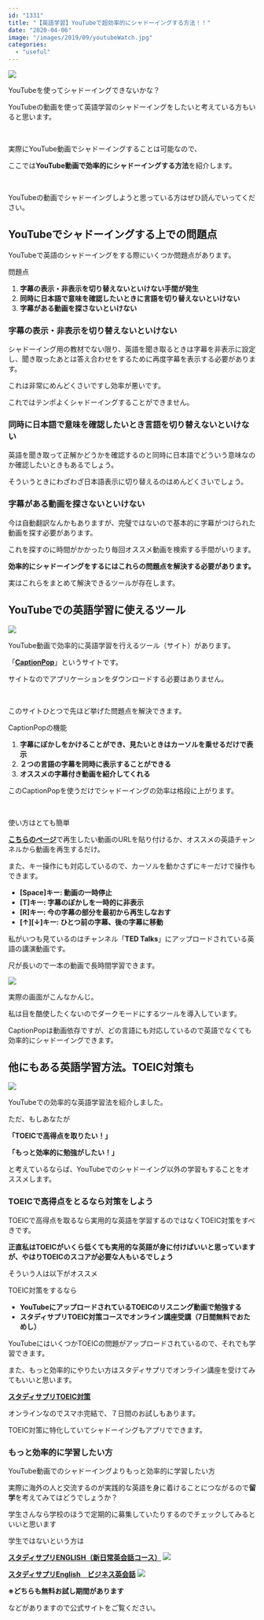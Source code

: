 ```yaml
---
id: "1331"
title: "【英語学習】YouTubeで超効率的にシャドーイングする方法！！"
date: "2020-04-06"
image: "/images/2019/09/youtubeWatch.jpg"
categories: 
  - "useful"
---
```


![](/images/2020/04/thinking_300x300.png)

YouTubeを使ってシャドーイングできないかな？

YouTubeの動画を使って英語学習のシャドーイングをしたいと考えている方もいると思います。

 

実際にYouTube動画でシャドーイングすることは可能なので、

ここでは**YouTube動画で効率的にシャドーイングする方法**を紹介します。

 

YouTubeの動画でシャドーイングしようと思っている方はぜひ読んでいってください。

## YouTubeでシャドーイングする上での問題点

YouTubeで英語のシャドーイングをする際にいくつか問題点があります。

問題点

1. **字幕の表示・非表示を切り替えないといけない手間が発生**
2. **同時に日本語で意味を確認したいときに言語を切り替えないといけない**
3. **字幕がある動画を探さないといけない**

### 字幕の表示・非表示を切り替えないといけない

シャドーイング用の教材でない限り、英語を聞き取るときは字幕を非表示に設定し、聞き取ったあとは答え合わせをするために再度字幕を表示する必要があります。

これは非常にめんどくさいですし効率が悪いです。

これではテンポよくシャドーイングすることができません。

### 同時に日本語で意味を確認したいとき言語を切り替えないといけない

英語を聞き取って正解かどうかを確認するのと同時に日本語でどういう意味なのか確認したいときもあるでしょう。

そういうときにわざわざ日本語表示に切り替えるのはめんどくさいでしょう。

### 字幕がある動画を探さないといけない

今は自動翻訳なんかもありますが、完璧ではないので基本的に字幕がつけられた動画を探す必要があります。

これを探すのに時間がかかったり毎回オススメ動画を検索する手間がいります。

**効率的にシャドーイングをするにはこれらの問題点を解決する必要があります。**

実はこれらをまとめて解決できるツールが存在します。

## YouTubeでの英語学習に使えるツール

![](/images/2020/04/captionpop.png)

YouTube動画で効率的に英語学習を行えるツール（サイト）があります。

「[**CaptionPop**](https://www.captionpop.com/?nl=ja&tl=en)」というサイトです。

サイトなのでアプリケーションをダウンロードする必要はありません。

 

このサイトひとつで先ほど挙げた問題点を解決できます。

CaptionPopの機能

1. **字幕にぼかしをかけることができ、見たいときはカーソルを乗せるだけで表示**
2. **２つの言語の字幕を同時に表示することができる**
3. **オススメの字幕付き動画を紹介してくれる**

このCaptionPopを使うだけでシャドーイングの効率は格段に上がります。

 

使い方はとても簡単

[**こちらのページ**](https://www.captionpop.com/search?nl=ja&tl=en)で再生したい動画のURLを貼り付けるか、オススメの英語チャンネルから動画を再生するだけ。

また、キー操作にも対応しているので、カーソルを動かさずにキーだけで操作もできます。

- **\[Space\]キー: 動画の一時停止**
- **\[T\]キー: 字幕のぼかしを一時的に非表示**
- **\[R\]キー: 今の字幕の部分を最初から再生しなおす**
- **\[↑\]\[↓\]キー: ひとつ前の字幕、後の字幕に移動**

私がいつも見ているのはチャンネル「**TED Talks**」にアップロードされている英語の講演動画です。

尺が長いので一本の動画で長時間学習できます。

![](/images/2020/04/tedtalksoncp.png)

実際の画面がこんなかんじ。

私は目を酷使したくないのでダークモードにするツールを導入しています。

CaptionPopは動画依存ですが、どの言語にも対応しているので英語でなくても効率的にシャドーイングできます。

## 他にもある英語学習方法。TOEIC対策も

![](/images/2020/04/language-en.jpg)

YouTubeでの効率的な英語学習法を紹介しました。

ただ、もしあなたが

**「TOEICで高得点を取りたい！」**

**「もっと効率的に勉強がしたい！」**

と考えているならば、YouTubeでのシャドーイング以外の学習もすることをオススメします。

### TOEICで高得点をとるなら対策をしよう

TOEICで高得点を取るなら実用的な英語を学習するのではなくTOEIC対策をすべきです。

**正直私はTOEICがいくら低くても実用的な英語が身に付けばいいと思っていますが、やはりTOEICのスコアが必要な人もいるでしょう**

そういう人は以下がオススメ

TOEIC対策をするなら

- **YouTubeにアップロードされているTOEICのリスニング動画で勉強する**
- **スタディサプリTOEIC対策コースでオンライン講座受講（7日間無料でおためし）**

YouTubeにはいくつかTOEICの問題がアップロードされているので、それでも学習できます。

また、もっと効率的にやりたい方はスタディサプリでオンライン講座を受けてみてもいいと思います。

**[スタディサプリTOEIC対策](https://eigosapuri.jp/)**

オンラインなのでスマホ完結で、７日間のお試しもあります。

TOEIC対策に特化していてシャドーイングもアプリでできます。

### もっと効率的に学習したい方

YouTube動画でのシャドーイングよりもっと効率的に学習したい方

実際に海外の人と交流するのが実践的な英語を身に着けることにつながるので**留学**を考えてみてはどうでしょうか？

学生さんなら学校のほうで定期的に募集していたりするのでチェックしてみるといいと思います

学生ではないという方は

**[スタディサプリENGLISH（新日常英会話コース）](https://px.a8.net/svt/ejp?a8mat=3BBEJN+C6SIE2+3AQG+ZQ80I) ![](https://www16.a8.net/0.gif?a8mat=3BBEJN+C6SIE2+3AQG+ZQ80I)** 

**[スタディサプリEnglish　ビジネス英会話](https://px.a8.net/svt/ejp?a8mat=3BBEJN+C7DXZU+3AQG+TRVYQ) ![](https://www13.a8.net/0.gif?a8mat=3BBEJN+C7DXZU+3AQG+TRVYQ)** 

**※どちらも無料お試し期間があります**

などがありますので公式サイトをご覧ください。
